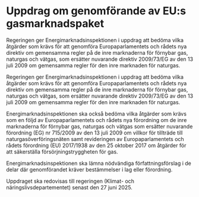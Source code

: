 # Uppdrag om genomförande av EU:s gasmarknadspaket

Regeringen ger Energimarknadsinspektionen i uppdrag att bedöma vilka åtgärder som krävs för att genomföra Europaparlamentets och rådets nya direktiv om gemensamma regler på de inre marknaderna för förnybar gas, naturgas och vätgas, som ersätter nuvarande direktiv 2009/73/EG av den 13 juli 2009 om gemensamma regler för den inre marknaden för naturgas.

Regeringen ger Energimarknadsinspektionen i uppdrag att bedöma vilka åtgärder som krävs för att genomföra Europaparlamentets och rådets nya direktiv om gemensamma regler på de inre marknaderna för förnybar gas, naturgas och vätgas, som ersätter nuvarande direktiv 2009/73/EG av den 13 juli 2009 om gemensamma regler för den inre marknaden för naturgas.

Energimarknadsinspektionen ska också bedöma vilka åtgärder som krävs
som en följd av Europaparlamentets och rådets nya förordning om de inre
marknaderna för förnybar gas, naturgas och vätgas som ersätter nuvarande
förordning (EG) nr 715/2009 av den 13 juli 2009 om villkor för tillträde till
naturgasöverföringsnäten samt revideringen av Europaparlamentets och
rådets förordning (EU) 2017/1938 av den 25 oktober 2017 om åtgärder för
att säkerställa försörjningstryggheten för gas.

Energimarknadsinspektionen ska lämna nödvändiga författningsförslag i de
delar där genomförandet kräver bestämmelser i lag eller förordning.

Uppdraget ska redovisas till regeringen (Klimat- och näringslivsdepartementet) senast den 27 juni 2025.
